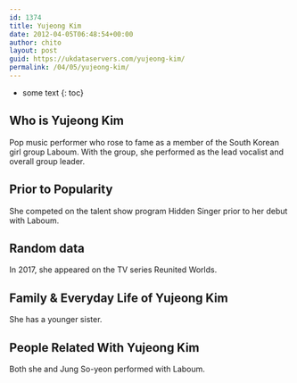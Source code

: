 ```yaml
---
id: 1374
title: Yujeong Kim
date: 2012-04-05T06:48:54+00:00
author: chito
layout: post
guid: https://ukdataservers.com/yujeong-kim/
permalink: /04/05/yujeong-kim/
---
```


* some text
{: toc}
          
          
## Who is  Yujeong Kim
                  
                  
                  
Pop music performer who rose to fame as a member of the South Korean girl group Laboum. With the group, she performed as the lead vocalist and overall group leader.
                  
                
                
                
## Prior to Popularity 
                  
                  
                  
She competed on the talent show program Hidden Singer prior to her debut with Laboum.
                  
                
                
                
## Random data 
                  
                  
                  
In 2017, she appeared on the TV series Reunited Worlds.
                  
                
                
                
## Family & Everyday Life of Yujeong Kim
                  
                  
                  
She has a younger sister.
                  
                
                
                
## People Related With  Yujeong Kim
                  
                  
                  
Both she and Jung So-yeon performed with Laboum. 
                  
                
              
            
          
          
          
    
    
  
